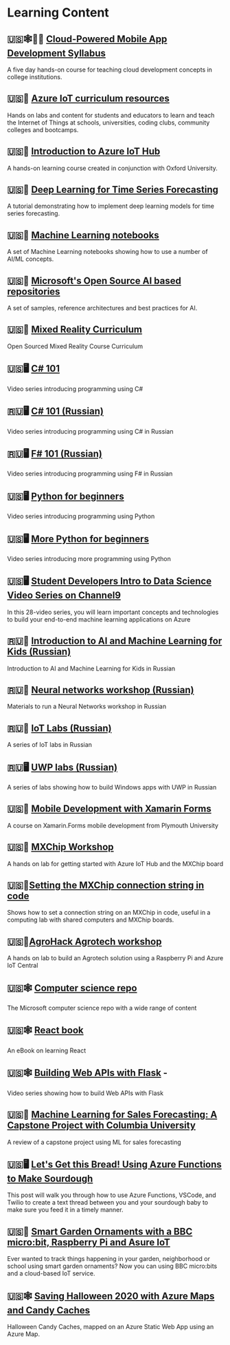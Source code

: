 # Learning Content

## 🇺🇸🕸📱🤖 [Cloud-Powered Mobile App Development Syllabus](https://github.com/toolboc/Cloud-Powered-Mobile-App-Development-Curriculum)

A five day hands-on course for teaching cloud development concepts in college institutions.

## 🇺🇸🤖 [Azure IoT curriculum resources](https://github.com/microsoft/iot-curriculum)

Hands on labs and content for students and educators to learn and teach the Internet of Things at schools, universities, coding clubs, community colleges and bootcamps.

## 🇺🇸🤖 [Introduction to Azure IoT Hub](https://docs.microsoft.com/learn/modules/introduction-to-iot-hub/?WT.mc_id=academic-10265-jabenn)

A hands-on learning course created in conjunction with Oxford University.

## 🇺🇸🧠 [Deep Learning for Time Series Forecasting](https://github.com/Azure/DeepLearningForTimeSeriesForecasting)

A tutorial demonstrating how to implement deep learning models for time series forecasting.

## 🇺🇸🧠 [Machine Learning notebooks](https://github.com/Azure/MachineLearningNotebooks/tree/master/how-to-use-azureml/automated-machine-learning)

A set of Machine Learning notebooks showing how to use a number of AI/ML concepts.

## 🇺🇸🧠 [Microsoft's Open Source AI based repositories](https://github.com/microsoft/ai)

A set of samples, reference architectures and best practices for AI.

## 🇺🇸🥽 [Mixed Reality Curriculum](https://github.com/Yonet/AzureMixedRealityDocs)

Open Sourced Mixed Reality Course Curriculum

## 🇺🇸🖥 [C# 101](https://channel9.msdn.com/Series/CSharp-101/?WT.mc_id=academic-10265-jabenn)

Video series introducing programming using C#

## 🇷🇺🖥 [C# 101 (Russian)](https://www.youtube.com/playlist?list=PL6XUtJhtlpPM3mTfgYBY5Zql4b4szL4KP)

Video series introducing programming using C# in Russian

## 🇷🇺🖥 [F# 101 (Russian)](https://channel9.msdn.com/Series/Exciting-introduction-to-functional-programming-in-F-rus)

Video series introducing programming using F# in Russian

## 🇺🇸🖥 [Python for beginners](https://channel9.msdn.com/Series/Intro-to-Python-Development?WT.mc_id=academic-10265-jabenn)

Video series introducing programming using Python

## 🇺🇸🖥 [More Python for beginners](https://channel9.msdn.com/Series/More-Python-for-Beginners?WT.mc_id=academic-10265-jabenn)

Video series introducing more programming using Python

## 🇺🇸🖥 [Student Developers Intro to Data Science Video Series on Channel9](https://channel9.msdn.com/Series/Dev-Intro-to-Data-Science?WT.mc_id=academic-10265-jabenn)

In this 28-video series, you will learn important concepts and technologies to build your end-to-end machine learning applications on Azure

## 🇷🇺🧠 [Introduction to AI and Machine Learning for Kids (Russian)](https://www.youtube.com/playlist?list=PL6XUtJhtlpPOJu1OTwZ4I7xmnoyqQ_BFR)

Introduction to AI and Machine Learning for Kids in Russian

## 🇷🇺🧠 [Neural networks workshop (Russian)](https://github.com/shwars/NeuroWorkshop)

Materials to run a Neural Networks workshop in Russian

## 🇷🇺🤖 [IoT Labs (Russian)](https://github.com/evangelism/IoTSchool)

A series of IoT labs in Russian

## 🇷🇺🖥 [UWP labs (Russian)](https://github.com/evangelism/Win10UWPCourse)

A series of labs showing how to build Windows apps with UWP in Russian

## 🇺🇸📱 [Mobile Development with Xamarin Forms](https://github.com/UniversityOfPlymouthComputing/MobileDev-XamarinForms)

A course on Xamarin.Forms mobile development from Plymouth University

## 🇺🇸🤖 [MXChip Workshop](https://github.com/jimbobbennett/MXChip-Workshop)

A hands on lab for getting started with Azure IoT Hub and the MXChip board

## 🇺🇸🤖[Setting the MXChip connection string in code](https://www.jimbobbennett.io/setting-an-mxchip-connection-string-in-code/)

Shows how to set a connection string on an MXChip in code, useful in a computing lab with shared computers and MXChip boards.

## 🇺🇸🤖[AgroHack Agrotech workshop](https://github.com/jimbobbennett/AgroHack)

A hands on lab to build an Agrotech solution using a Raspberry Pi and Azure IoT Central

## 🇺🇸🕸 [Computer science repo](https://github.com/microsoft/computerscience)

The Microsoft computer science repo with a wide range of content

## 🇺🇸🕸 [React book](https://softchris.github.io/books/react/)

An eBook on learning React

## 🇺🇸🕸 [Building Web APIs with Flask](https://www.youtube.com/watch?v=WdY7tZY2jcs&list=PLG8WGLcszzgUATIteQTzPBPYJbiBbaymY) -

Video series showing how to build Web APIs with Flask

## 🇺🇸🧠 [Machine Learning for Sales Forecasting: A Capstone Project with Columbia University](https://techcommunity.microsoft.com/t5/educator-developer-blog/machine-learning-for-sales-forecasting-a-capstone-project-with/ba-p/1091578?WT.mc_id=academic-10265-jabenn)

A review of a capstone project using ML for sales forecasting

## 🇺🇸🖥 [Let's Get this Bread! Using Azure Functions to Make Sourdough](https://dev.to/azure/let-s-get-this-bread-using-azure-functions-to-make-sourdough-if2)

This post will walk you through how to use Azure Functions, VSCode, and Twilio to create a text thread between you and your sourdough baby to make sure you feed it in a timely manner.

## 🇺🇸🤖 [Smart Garden Ornaments with a BBC micro:bit, Raspberry Pi and Asure IoT](https://github.com/jimbobbennett/smart-garden-ornaments)

Ever wanted to track things happening in your garden, neighborhood or school using smart garden ornaments? Now you can using BBC micro:bits and a cloud-based IoT service.

## 🇺🇸🕸 [Saving Halloween 2020 with Azure Maps and Candy Caches](https://dev.to/azure/saving-halloween-2020-with-azure-maps-and-candy-caches-22f)

Halloween Candy Caches, mapped on an Azure Static Web App using an Azure Map.
